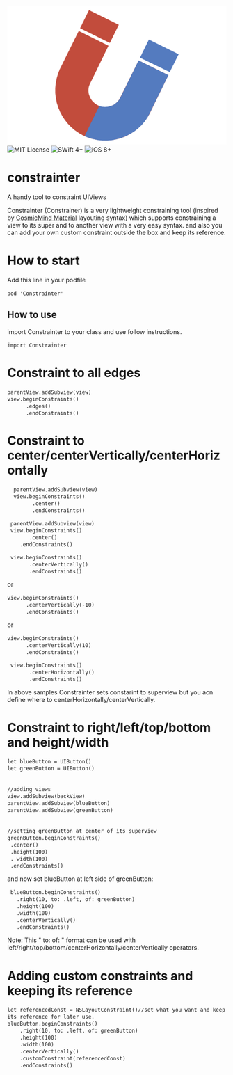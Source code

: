 <div align="center">
<img src="constrainter/img.png" alt="constrainter"/>
</div>
<div align="left">
<img src="https://img.shields.io/static/v1?label=License&message=MIT&color=RED" alt="MIT License" />
<img src="https://img.shields.io/static/v1?label=Swift&message=4%2B&color=Green" alt="SWift 4+" />
<img src="https://img.shields.io/static/v1?label=ios&message=8%2B&color=Green" alt="iOS 8+" />
</div>

# constrainter


A handy tool to constraint UIViews

Constrainter (Constrainer) is a very lightweight constraining tool (inspired by [CosmicMind Material](https://github.com/CosmicMind/Material) layouting syntax)
which supports constraining a view to its super and to another view with a very easy syntax. 
and also you can add your own custom constraint outside the box and keep its reference.


# How to start
Add this line in your podfile
 
 ```
 pod 'Constrainter'
 ```

## How to use

import Constrainter to your class and use follow instructions.

```
import Constrainter
```

# Constraint to all edges
  
  ```
  parentView.addSubview(view)
  view.beginConstraints()
        .edges()
        .endConstraints()
 ```

# Constraint to center/centerVertically/centerHorizontally

```
  parentView.addSubview(view)
  view.beginConstraints()
        .center()
        .endConstraints()
 ```

 ```
  parentView.addSubview(view)
  view.beginConstraints()
        .center()
     .endConstraints()
 ```
 
 
 ```
  view.beginConstraints()
        .centerVertically()
        .endConstraints()
 ```
 or
  ```
  view.beginConstraints()
        .centerVertically(-10)
        .endConstraints()
 ```
 or
  ```
  view.beginConstraints()
        .centerVertically(10)
        .endConstraints()
 ```
 
 ```
  view.beginConstraints()
        .centerHorizontally()
        .endConstraints()
 ```
 
 In above samples Constrainter sets constarint to superview but you acn define where to centerHorizontally/centerVertically.
 
 # Constraint to right/left/top/bottom and height/width
 
 ```
 let blueButton = UIButton()
 let greenButton = UIButton()
       
        
//adding views
view.addSubview(backView)
parentView.addSubview(blueButton)
parentView.addSubview(greenButton)


//setting greenButton at center of its superview
greenButton.beginConstraints()
  .center()
  .height(100)
  . width(100)
  .endConstraints()
 ```
 
and now set blueButton at left side of greenButton:

```
 blueButton.beginConstraints()
   .right(10, to: .left, of: greenButton)
   .height(100)
   .width(100)
   .centerVertically()
   .endConstraints()
```
Note: This " to: of: " format can be used with left/right/top/bottom/centerHorizontally/centerVertically operators.

# Adding custom constraints and keeping its reference

```
let referencedConst = NSLayoutConstraint()//set what you want and keep its reference for later use.
blueButton.beginConstraints()
    .right(10, to: .left, of: greenButton)
    .height(100)
    .width(100)
    .centerVertically()
    .customConstraint(referencedConst)
    .endConstraints()
```
 
  
